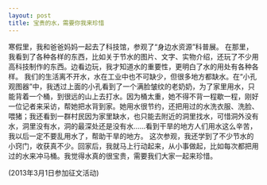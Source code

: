 ```yaml
---
layout: post
title: 宝贵的水，需要你我来珍惜
---
```



寒假里，我和爸爸妈妈一起去了科技馆，参观了“身边水资源”科普展。
在那里，我看到了各种各样的东西，比如关于节水的图片、文字、实物介绍，还玩了不少用高科技制作的东西。边看边玩，我才知道水的重要性，更明白了水的用处有各种各样。
我们的生活离不开水，水在工业中也不可缺少，但很多地方都缺水。在“小孔观图器”中，我透过上面的小孔看到了一个满脸皱纹的老奶奶，为了家里用水，只能背着一个桶，到很远的山上去打水。因为桶太重，她不得不背一程歇一程，刚好一位记者来采访，帮她把水背到家。她用水很节约，还把用过的水洗衣服、洗脸、喂猪；我还看到一群村民因为家里缺水，也只能去附近的洞里找水，可惜洞外没有水，洞里没有水，洞的最深处还是没有水……看到干旱的地方人们用水这么辛苦，我以后一定不要乱用水了，帮助干旱的地方。
这次参观，我还学到了不少节水的小窍门，收获真不少。回家后，我就马上行动起来，从小事做起，比如每次都把用过的水来冲马桶。我觉得水真的很宝贵，需要我们大家一起来珍惜。

(2013年3月1日参加征文活动)
